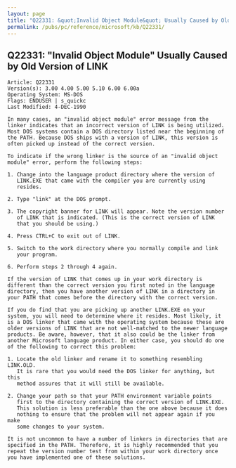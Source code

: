 ```yaml
---
layout: page
title: "Q22331: &quot;Invalid Object Module&quot; Usually Caused by Old Version of LINK"
permalink: /pubs/pc/reference/microsoft/kb/Q22331/
---
```


## Q22331: &quot;Invalid Object Module&quot; Usually Caused by Old Version of LINK

	Article: Q22331
	Version(s): 3.00 4.00 5.00 5.10 6.00 6.00a
	Operating System: MS-DOS
	Flags: ENDUSER | s_quickc
	Last Modified: 4-DEC-1990
	
	In many cases, an "invalid object module" error message from the
	linker indicates that an incorrect version of LINK is being utilized.
	Most DOS systems contain a DOS directory listed near the beginning of
	the PATH. Because DOS ships with a version of LINK, this version is
	often picked up instead of the correct version.
	
	To indicate if the wrong linker is the source of an "invalid object
	module" error, perform the following steps:
	
	1. Change into the language product directory where the version of
	   LINK.EXE that came with the compiler you are currently using
	   resides.
	
	2. Type "link" at the DOS prompt.
	
	3. The copyright banner for LINK will appear. Note the version number
	   of LINK that is indicated. (This is the correct version of LINK
	   that you should be using.)
	
	4. Press CTRL+C to exit out of LINK.
	
	5. Switch to the work directory where you normally compile and link
	   your program.
	
	6. Perform steps 2 through 4 again.
	
	If the version of LINK that comes up in your work directory is
	different than the correct version you first noted in the language
	directory, then you have another version of LINK in a directory in
	your PATH that comes before the directory with the correct version.
	
	If you do find that you are picking up another LINK.EXE on your
	system, you will need to determine where it resides. Most likely, it
	is a DOS linker that came with the operating system because these are
	older versions of LINK that are not well-matched to the newer language
	products. Be aware, however, that it also could be the linker from
	another Microsoft language product. In either case, you should do one
	of the following to correct this problem:
	
	1. Locate the old linker and rename it to something resembling LINK.OLD.
	   It is rare that you would need the DOS linker for anything, but this
	   method assures that it will still be available.
	
	2. Change your path so that your PATH environment variable points
	   first to the directory containing the correct version of LINK.EXE.
	   This solution is less preferable than the one above because it does
	   nothing to ensure that the problem will not appear again if you make
	   some changes to your system.
	
	It is not uncommon to have a number of linkers in directories that are
	specified in the PATH. Therefore, it is highly recommended that you
	repeat the version number test from within your work directory once
	you have implemented one of these solutions.

